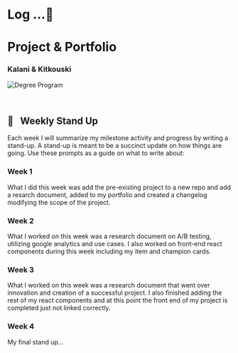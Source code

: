 # Log ...🚀 



# Project & Portfolio
### Kalani & Kitkouski


![Degree Program](https://img.shields.io/badge/degree-web%20development-blue.svg)&nbsp; 

<br>


## 📢 &nbsp; Weekly Stand Up

Each week I will summarize my milestone activity and progress by writing a stand-up. A stand-up is meant to be a succinct update on how things are going. Use these prompts as a guide on what to write about:
<br>

### Week 1

What I did this week was add the pre-existing project to a new repo and add a resarch document, added to my portfolio and created a changelog modifying the scope of the project.

### Week 2

What I worked on this week was a research document on A/B testing, utilizing google analytics and use cases. I also worked on front-end react components during this week including my item and champion cards.

### Week 3

What I worked on this week was a research document that went over innovation and creation of a successful project. I also finished adding the rest of my react components and at this point the front end of my project is completed just not linked correctly.

### Week 4

My final stand up...





<br>
